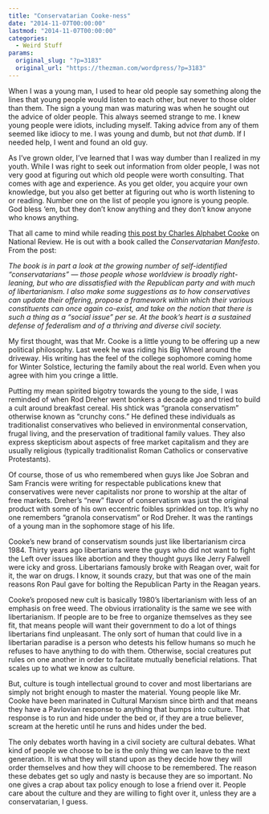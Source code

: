 ```yaml
---
title: "Conservatarian Cooke-ness"
date: "2014-11-07T00:00:00"
lastmod: "2014-11-07T00:00:00"
categories:
  - Weird Stuff
params:
  original_slug: "?p=3183"
  original_url: "https://thezman.com/wordpress/?p=3183"
---
```


When I was a young man, I used to hear old people say something along
the lines that young people would listen to each other, but never to
those older than them. The sign a young man was maturing was when he
sought out the advice of older people. This always seemed strange to me.
I knew young people were idiots, including myself. Taking advice from
any of them seemed like idiocy to me. I was young and dumb, but not
*that dumb*. If I needed help, I went and found an old guy.

As I’ve grown older, I’ve learned that I was way dumber than I realized
in my youth. While I was right to seek out information from older
people, I was not very good at figuring out which old people were worth
consulting. That comes with age and experience. As you get older, you
acquire your own knowledge, but you also get better at figuring out who
is worth listening to or reading. Number one on the list of people you
ignore is young people. God bless ‘em, but they don’t know anything and
they don’t know anyone who knows anything.

That all came to mind while reading [this post by Charles Alphabet
Cooke](http://www.nationalreview.com/corner/392297/conservatarian-manifesto-charles-c-w-cooke)
on National Review. He is out with a book called the *Conservatarian
Manifesto*. From the post:

*The book is in part a look at the growing number of self-identified
“conservatarians” — those people whose worldview is broadly
right-leaning, but who are dissatisfied with the Republican party and
with much of libertarianism. I also make some suggestions as to how
conservatives can update their offering, propose a framework within
which their various constituents can once again co-exist, and take on
the notion that there is such a thing as a “social issue” per se. At the
book’s heart is a sustained defense of federalism and of a thriving and
diverse civil society.*

My first thought, was that Mr. Cooke is a little young to be offering up
a new political philosophy. Last week he was riding his Big Wheel around
the driveway. His writing has the feel of the college sophomore coming
home for Winter Solstice, lecturing the family about the real world.
Even when you agree with him you cringe a little.

Putting my mean spirited bigotry towards the young to the side, I was
reminded of when Rod Dreher went bonkers a decade ago and tried to build
a cult around breakfast cereal. His shtick was “granola conservatism”
otherwise known as “crunchy cons.” He defined these individuals as
traditionalist conservatives who believed in environmental conservation,
frugal living, and the preservation of traditional family values. They
also express skepticism about aspects of free market capitalism and they
are usually religious (typically traditionalist Roman Catholics or
conservative Protestants).

Of course, those of us who remembered when guys like Joe Sobran and Sam
Francis were writing for respectable publications knew that
conservatives were never capitalists nor prone to worship at the altar
of free markets. Dreher’s “new” flavor of conservatism was just the
original product with some of his own eccentric foibles sprinkled on
top. It’s why no one remembers “granola conservatism” or Rod Dreher. It
was the rantings of a young man in the sophomore stage of his life.

Cooke’s new brand of conservatism sounds just like libertarianism circa
1984. Thirty years ago libertarians were the guys who did not want to
fight the Left over issues like abortion and they thought guys like
Jerry Falwell were icky and gross. Libertarians famously broke with
Reagan over, wait for it, the war on drugs. I know, it sounds crazy, but
that was one of the main reasons Ron Paul gave for bolting the
Republican Party in the Reagan years.

Cooke’s proposed new cult is basically 1980’s libertarianism with less
of an emphasis on free weed. The obvious irrationality is the same we
see with libertarianism. If people are to be free to organize themselves
as they see fit, that means people will want their government to do a
lot of things libertarians find unpleasant. The only sort of human that
could live in a libertarian paradise is a person who detests his fellow
humans so much he refuses to have anything to do with them. Otherwise,
social creatures put rules on one another in order to facilitate
mutually beneficial relations. That scales up to what we know as
culture.

But, culture is tough intellectual ground to cover and most libertarians
are simply not bright enough to master the material. Young people like
Mr. Cooke have been marinated in Cultural Marxism since birth and that
means they have a Pavlovian response to anything that bumps into
culture. That response is to run and hide under the bed or, if they are
a true believer, scream at the heretic until he runs and hides under the
bed.

The only debates worth having in a civil society are cultural debates.
What kind of people we choose to be is the only thing we can leave to
the next generation. It is what they will stand upon as they decide how
they will order themselves and how they will choose to be remembered.
The reason these debates get so ugly and nasty is because they are so
important. No one gives a crap about tax policy enough to lose a friend
over it. People care about the culture and they are willing to fight
over it, unless they are a conservatarian, I guess.
